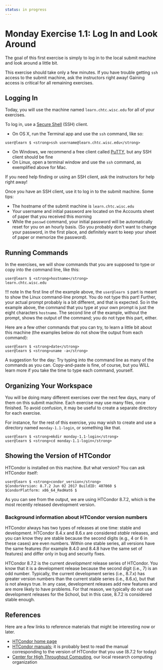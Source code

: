 ```yaml
---
status: in progress
---
```


<style type="text/css"> pre em { font-style: normal; background-color: yellow; } pre strong { font-style: normal; font-weight: bold; color: \#008; } </style>

Monday Exercise 1.1: Log In and Look Around
===========================================

The goal of this first exercise is simply to log in to the local submit machine and look around a little bit.

This exercise should take only a few minutes. If you have trouble getting `ssh` access to the submit machine, ask the instructors right away! Gaining access is critical for all remaining exercises.

Logging In
----------

Today, you will use the machine named `learn.chtc.wisc.edu` for all of your exercises.

To log in, use a [Secure Shell](http://en.wikipedia.org/wiki/Secure_Shell) (SSH) client.

-   On OS X, run the Terminal app and use the `ssh` command, like so:

``` console
user@learn $ <strong>ssh username@learn.chtc.wisc.edu</strong>
```

-   On Windows, we recommend a free client called [PuTTY](http://www.chiark.greenend.org.uk/~sgtatham/putty/), but any SSH client should be fine
-   On Linux, open a terminal window and use the `ssh` command, as exemplified above for Mac.

If you need help finding or using an SSH client, ask the instructors for help right away!

Once you have an SSH client, use it to log in to the submit machine. Some tips:

-   The hostname of the submit machine is `learn.chtc.wisc.edu`
-   Your username and initial password are located on the Accounts sheet of paper that you received this morning
-   While the `passwd` command, your initial password will be automatically reset for you on an hourly basis. (So you probably don't want to change your password, in the first place, and definitely want to keep your sheet of paper or memorize the password).

Running Commands
----------------

In the exercises, we will show commands that you are supposed to type or copy into the command line, like this:

``` console
user@learn $ <strong>hostname</strong>
learn.chtc.wisc.edu
```

!!! note
    In the first line of the example above, the `user@learn $` part is meant to show the Linux command-line prompt.
    You do not type this part! Further, your actual prompt probably is a bit different, and that is expected.
    So in the example above, the command that you type at your own prompt is just the eight characters `hostname`.
    The second line of the example, without the prompt, shows the output of the command; you do not type this part,
    either.

Here are a few other commands that you can try, to learn a little bit about this machine (the examples below do not show the output from each command):

``` console
user@learn $ <strong>date</strong>
user@learn $ <strong>uname -a</strong>
```

A suggestion for the day: Try typing into the command line as many of the commands as you can. Copy-and-paste is fine, of course, but you WILL learn more if you take the time to type each command, yourself.

Organizing Your Workspace
-------------------------

You will be doing many different exercises over the next few days, many of them on this submit machine. Each exercise may use many files, once finished. To avoid confusion, it may be useful to create a separate directory for each exercise.

For instance, for the rest of this exercise, you may wish to create and use a directory named `monday-1.1-login`, or something like that.

``` console
user@learn $ <strong>mkdir monday-1.1-login</strong>
user@learn $ <strong>cd monday-1.1-login</strong>
```

Showing the Version of HTCondor
-------------------------------

HTCondor is installed on this machine. But what version? You can ask HTCondor itself:

``` console
user@learn $ <strong>condor_version</strong>
$CondorVersion: 8.7.2 Jun 02 2017 BuildID: 407060 $
$CondorPlatform: x86_64_RedHat6 $
```

As you can see from the output, we are using HTCondor 8.7.2, which is the most recently released development version.

### Background information about HTCondor version numbers

HTCondor always has two types of releases at one time: stable and development. HTCondor 8.4.x and 8.6.x are considered *stable* releases, and you can know they are stable because the second digits (e.g., 4 or 6 in these cases) are even numbers. Within one stable series, all versions have the same features (for example 8.4.0 and 8.4.8 have the same set of features) and differ only in bug and security fixes.

HTCondor 8.7.2 is the current *development* release series of HTCondor. You know that it is a development release because the second digit (i.e., 7) is an odd number. Typically, the current development series (i.e., 8.7.x) has greater version numbers than the current stable series (i.e., 8.6.x), but that is not always true. In any case, development releases add new features and are more likely to have problems. For that reason, we typically do not use development releases for the School, but in this case, 8.7.2 is considered stable enough.

References
----------

Here are a few links to reference materials that might be interesting now or later.

-   [HTCondor home page](http://research.cs.wisc.edu/htcondor/)
-   [HTCondor manuals](http://research.cs.wisc.edu/htcondor/manual/); it is probably best to read the manual corresponding to the version of HTCondor that you use (8.7.2 for today)
-   [Center for High Throughput Computing](http://chtc.cs.wisc.edu/), our local research computing organization


